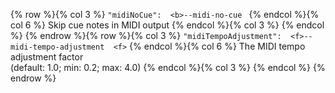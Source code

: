 {% row %}{% col 3 %} <span class="lang1">`"midiNoCue":  <b>`</span><span class="lang2">`--midi-no-cue `</span> {% endcol %}{% col 6 %} Skip cue notes in MIDI output {% endcol %}{% col 3 %}  {% endcol %}
{% endrow %}{% row %}{% col 3 %} <span class="lang1">`"midiTempoAdjustment":  <f>`</span><span class="lang2">`--midi-tempo-adjustment  <f>`</span> {% endcol %}{% col 6 %} The MIDI tempo adjustment factor<br/>(default: 1.0; min: 0.2; max: 4.0) {% endcol %}{% col 3 %}  {% endcol %}
{% endrow %}
